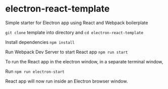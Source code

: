 # electron-react-template

Simple starter for Electron app using React and Webpack boilerplate

`git clone` template into directory and `cd electron-react-template`

Install dependencies `npm install`

Run Webpack Dev Server to start React app `npm run start`

To run the React app in the electron window, in a separate terminal window,

Run `npm run electron-start`

React app will now run inside an Electron browser window.
